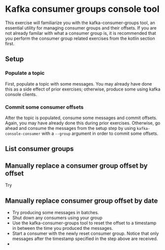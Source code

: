 # Kafka consumer groups console tool

This exercise will familiarize you with the kafka-consumer-groups tool, an essential utility for managing
consumer groups and their offsets. If you are not already familar with what a consumer group is, it is recommended that 
you perform the consumer group related exercises from the kotlin section first.


## Setup
### Populate a topic
First, populate a topic with some messages. You may already have done this as a side effect of prior exercises; otherwise,
produce some using kafka console clients.

### Commit some consumer offsets
After the topic is populated, consume some messages and commit offsets. Again, you may have already done this during prior exercises.
Otherwise, go ahead and consume the messages from the setup step by using `kafka-console-consumer` with a `--group` argument
in order to commit some offsets.

## List consumer groups

## Manually replace a consumer group offset by offset
Try

## Manually replace consumer group offset by date
* Try producing some messages in batches.
* Shut down any consumers using your group
* Use the kafka-consumer-groups tool to reset the offset to a timestamp in
between the time you produced the messages.
* Start a consumer with the newly reset consumer group. Notice that only messages after the timestamp specified in the step above are received.
* 